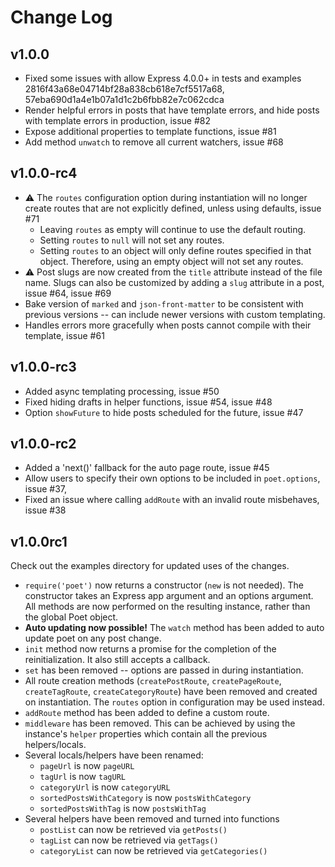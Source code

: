 # Change Log

## v1.0.0

* Fixed some issues with allow Express 4.0.0+ in tests and examples 2816f43a68e04714bf28a838cb618e7cf5517a68, 57eba690d1a4e1b07a1d1c2b6fbb82e7c062cdca
* Render helpful errors in posts that have template errors, and hide posts with template errors in production, issue #82
* Expose additional properties to template functions, issue #81 
* Add method `unwatch` to remove all current watchers, issue #68 

## v1.0.0-rc4
* :warning: The `routes` configuration option during instantiation will no longer create routes that are not explicitly defined, unless using defaults, issue #71
  * Leaving `routes` as empty will continue to use the default routing.
  * Setting `routes` to `null` will not set any routes.
  * Setting `routes` to an object will only define routes specified in that object. Therefore, using an empty object will not set any routes.
* :warning: Post slugs are now created from the `title` attribute instead of the file name. Slugs can also be customized by adding a `slug` attribute in a post, issue #64, issue #69
* Bake version of `marked` and `json-front-matter` to be consistent with previous versions -- can include newer versions with custom templating.
* Handles errors more gracefully when posts cannot compile with their template, issue #61

## v1.0.0-rc3

* Added async templating processing, issue #50
* Fixed hiding drafts in helper functions, issue #54, issue #48
* Option `showFuture` to hide posts scheduled for the future, issue #47

## v1.0.0-rc2

* Added a 'next()' fallback for the auto page route, issue #45 
* Allow users to specify their own options to be included in `poet.options`, issue #37,
* Fixed an issue where calling `addRoute` with an invalid route misbehaves, issue #38 

## v1.0.0rc1

Check out the examples directory for updated uses of the changes.

* `require('poet')` now returns a constructor (`new` is not needed). The constructor takes an Express app argument and an options argument. All methods are now performed on the resulting instance, rather than the global Poet object.
* **Auto updating now possible!** The `watch` method has been added to auto update poet on any post change.
* `init` method now returns a promise for the completion of the reinitialization. It also still accepts a callback.
* `set` has been removed -- options are passed in during instantiation.
* All route creation methods (`createPostRoute`, `createPageRoute`, `createTagRoute`, `createCategoryRoute`) have been removed and created on instantiation. The `routes` option in configuration may be used instead.
* `addRoute` method has been added to define a custom route.
* `middleware` has been removed. This can be achieved by using the instance's `helper` properties which contain all the previous helpers/locals.
* Several locals/helpers have been renamed:
  * `pageUrl` is now `pageURL`
  * `tagUrl` is now `tagURL`
  * `categoryUrl` is now `categoryURL`
  * `sortedPostsWithCategory` is now `postsWithCategory`
  * `sortedPostsWithTag` is now `postsWithTag`
* Several helpers have been removed and turned into functions
  * `postList` can now be retrieved via `getPosts()`
  * `tagList` can now be retrieved via `getTags()`
  * `categoryList` can now be retrieved via `getCategories()`
